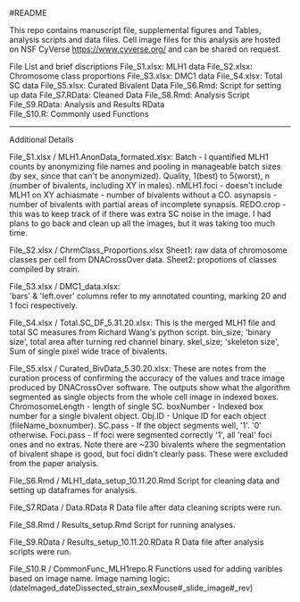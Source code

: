 #README

This repo contains manuscript file, supplemental figures and Tables, analysis scripts and data files. Cell image files for this analysis are hosted on NSF CyVerse https://www.cyverse.org/ and can be shared on request.

File List and brief discriptions
File_S1.xlsx: MLH1 data
File_S2.xlsx: Chromosome class proportions
File_S3.xlsx: DMC1 data
File_S4.xlsx: Total SC data
File_S5.xlsx: Curated Bivalent Data
File_S6.Rmd: Script for setting up data
File_S7.RData: Cleaned Data
File_S8.Rmd: Analysis Script
File_S9.RData: Analysis and Results RData  
File_S10.R: Commonly used Functions

-------------------------------------------

Additional Details

File_S1.xlsx / MLH1.AnonData_formated.xlsx:
Batch - I quantified MLH1 counts by anonymizing file names and pooling in manageable batch sizes (by sex, since that can't be anonymized).
Quality, 1(best) to 5(worst), 
n (number of bivalents, including XY in males).
nMLH1.foci  - doesn't include MLH1 on XY
achiasmate - number of bivalents without a CO.
asynapsis - number of bivalents with partial areas of incomplete synapsis.
REDO.crop - this was to keep track of if there was extra SC noise in the image. I had plans to go back and clean up all the images, but it was taking too much time.

File_S2.xlsx / ChrmClass_Proportions.xlsx
Sheet1: raw data of chromosome classes per cell from DNACrossOver data.
Sheet2: propotions of classes compiled by strain.

File_S3.xlsx / DMC1_data.xlsx:  
'bars' & 'left.over' columns refer to my annotated counting, marking 20 and 1 foci respectively.

File_S4.xlsx / Total.SC_DF_5.31.20.xlsx:
This is the merged MLH1 file and total SC measures from Richard Wang's python script.
bin_size; 'binary size', total area after turning red channel binary.
skel_size; 'skeleton size',  Sum of single pixel wide trace of bivalents.


File_S5.xlsx / Curated_BivData_5.30.20.xlsx:
These are notes from the curation process of confirming the accuracy of the values and trace image produced by DNACrossOver software. The outputs show what the algorithm segmented as single objects from the whole cell image in indexed boxes.
ChromosomeLength - length of single SC.
boxNumber - Indexed box number for a single bivalent object.
Obj.ID - Unique ID for each object (fileName_boxnumber).
SC.pass - If the object segments well, '1'. '0' otherwise. 
Foci.pass - If foci were segmented correctly '1', all 'real' foci ones and no extras. Note there are ~230 bivalents where the segmentation of bivalent shape is good, but foci didn't clearly pass. These were excluded from the paper analysis.

File_S6.Rmd / MLH1_data_setup_10.11.20.Rmd
Script for cleaning data and setting up dataframes for analysis.

File_S7.RData / Data.RData 
R Data file after data cleaning scripts were run.

File_S8.Rmd / Results_setup.Rmd
Script for running analyses.

File_S9.RData / Results_setup_10.11.20.RData
R Data file after analysis scripts were run.

File_S10.R / CommonFunc_MLH1repo.R
Functions used for adding varibles based on image name. Image naming logic: (dateImaged_dateDissected_strain_sexMouse#_slide_image#_rev)